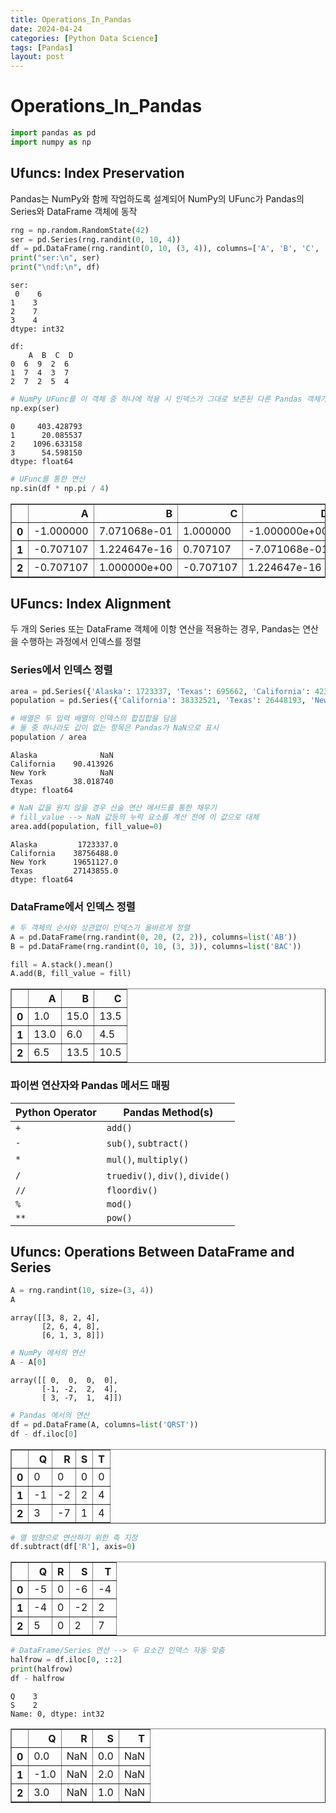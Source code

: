 ```yaml
---
title: Operations_In_Pandas
date: 2024-04-24
categories: [Python Data Science]
tags: [Pandas]
layout: post
---
```


# Operations_In_Pandas


```python
import pandas as pd
import numpy as np
```

## Ufuncs: Index Preservation

Pandas는 NumPy와 함께 작업하도록 설계되어 NumPy의 UFunc가 Pandas의 Series와 DataFrame 객체에 동작


```python
rng = np.random.RandomState(42)
ser = pd.Series(rng.randint(0, 10, 4))
df = pd.DataFrame(rng.randint(0, 10, (3, 4)), columns=['A', 'B', 'C', 'D'])
print("ser:\n", ser)
print("\ndf:\n", df)
```

    ser:
     0    6
    1    3
    2    7
    3    4
    dtype: int32
    
    df:
        A  B  C  D
    0  6  9  2  6
    1  7  4  3  7
    2  7  2  5  4
    


```python
# NumPy UFunc를 이 객체 중 하나에 적용 시 인덱스가 그대로 보존된 다른 Pandas 객체가 된다
np.exp(ser)
```




    0     403.428793
    1      20.085537
    2    1096.633158
    3      54.598150
    dtype: float64




```python
# UFunc를 통한 연산
np.sin(df * np.pi / 4)
```




<div>
<style scoped>
    .dataframe tbody tr th:only-of-type {
        vertical-align: middle;
    }

    .dataframe tbody tr th {
        vertical-align: top;
    }

    .dataframe thead th {
        text-align: right;
    }
</style>
<table border="1" class="dataframe">
  <thead>
    <tr style="text-align: right;">
      <th></th>
      <th>A</th>
      <th>B</th>
      <th>C</th>
      <th>D</th>
    </tr>
  </thead>
  <tbody>
    <tr>
      <th>0</th>
      <td>-1.000000</td>
      <td>7.071068e-01</td>
      <td>1.000000</td>
      <td>-1.000000e+00</td>
    </tr>
    <tr>
      <th>1</th>
      <td>-0.707107</td>
      <td>1.224647e-16</td>
      <td>0.707107</td>
      <td>-7.071068e-01</td>
    </tr>
    <tr>
      <th>2</th>
      <td>-0.707107</td>
      <td>1.000000e+00</td>
      <td>-0.707107</td>
      <td>1.224647e-16</td>
    </tr>
  </tbody>
</table>
</div>



## UFuncs: Index Alignment

두 개의 Series 또는 DataFrame 객체에 이항 연산을 적용하는 경우, Pandas는 연산을 수행하는 과정에서 인덱스를 정렬

### Series에서 인덱스 정렬


```python
area = pd.Series({'Alaska': 1723337, 'Texas': 695662, 'California': 423967}, name='area')
population = pd.Series({'California': 38332521, 'Texas': 26448193, 'New York': 19651127}, name='population')
```


```python
# 배열은 두 입력 배열의 인덱스의 합집합을 담음
# 둘 중 하나라도 값이 없는 항목은 Pandas가 NaN으로 표시
population / area
```




    Alaska              NaN
    California    90.413926
    New York            NaN
    Texas         38.018740
    dtype: float64




```python
# NaN 값을 원치 않을 경우 산술 연산 메서드를 통한 채우기
# fill_value --> NaN 값등의 누락 요소를 계산 전에 이 값으로 대체
area.add(population, fill_value=0)
```




    Alaska         1723337.0
    California    38756488.0
    New York      19651127.0
    Texas         27143855.0
    dtype: float64



### DataFrame에서 인덱스 정렬


```python
# 두 객체의 순서와 상관없이 인덱스가 올바르게 정렬
A = pd.DataFrame(rng.randint(0, 20, (2, 2)), columns=list('AB'))
B = pd.DataFrame(rng.randint(0, 10, (3, 3)), columns=list('BAC'))

fill = A.stack().mean()
A.add(B, fill_value = fill)
```




<div>
<style scoped>
    .dataframe tbody tr th:only-of-type {
        vertical-align: middle;
    }

    .dataframe tbody tr th {
        vertical-align: top;
    }

    .dataframe thead th {
        text-align: right;
    }
</style>
<table border="1" class="dataframe">
  <thead>
    <tr style="text-align: right;">
      <th></th>
      <th>A</th>
      <th>B</th>
      <th>C</th>
    </tr>
  </thead>
  <tbody>
    <tr>
      <th>0</th>
      <td>1.0</td>
      <td>15.0</td>
      <td>13.5</td>
    </tr>
    <tr>
      <th>1</th>
      <td>13.0</td>
      <td>6.0</td>
      <td>4.5</td>
    </tr>
    <tr>
      <th>2</th>
      <td>6.5</td>
      <td>13.5</td>
      <td>10.5</td>
    </tr>
  </tbody>
</table>
</div>



### 파이썬 연산자와 Pandas 메서드 매핑

| Python Operator | Pandas Method(s)                      |
|-----------------|---------------------------------------|
| ``+``           | ``add()``                             |
| ``-``           | ``sub()``, ``subtract()``             |
| ``*``           | ``mul()``, ``multiply()``             |
| ``/``           | ``truediv()``, ``div()``, ``divide()``|
| ``//``          | ``floordiv()``                        |
| ``%``           | ``mod()``                             |
| ``**``          | ``pow()``                             |

## Ufuncs: Operations Between DataFrame and Series


```python
A = rng.randint(10, size=(3, 4))
A
```




    array([[3, 8, 2, 4],
           [2, 6, 4, 8],
           [6, 1, 3, 8]])




```python
# NumPy 에서의 연산
A - A[0]
```




    array([[ 0,  0,  0,  0],
           [-1, -2,  2,  4],
           [ 3, -7,  1,  4]])




```python
# Pandas 에서의 연산
df = pd.DataFrame(A, columns=list('QRST'))
df - df.iloc[0]
```




<div>
<style scoped>
    .dataframe tbody tr th:only-of-type {
        vertical-align: middle;
    }

    .dataframe tbody tr th {
        vertical-align: top;
    }

    .dataframe thead th {
        text-align: right;
    }
</style>
<table border="1" class="dataframe">
  <thead>
    <tr style="text-align: right;">
      <th></th>
      <th>Q</th>
      <th>R</th>
      <th>S</th>
      <th>T</th>
    </tr>
  </thead>
  <tbody>
    <tr>
      <th>0</th>
      <td>0</td>
      <td>0</td>
      <td>0</td>
      <td>0</td>
    </tr>
    <tr>
      <th>1</th>
      <td>-1</td>
      <td>-2</td>
      <td>2</td>
      <td>4</td>
    </tr>
    <tr>
      <th>2</th>
      <td>3</td>
      <td>-7</td>
      <td>1</td>
      <td>4</td>
    </tr>
  </tbody>
</table>
</div>




```python
# 열 방향으로 연산하기 위한 축 지정
df.subtract(df['R'], axis=0)
```




<div>
<style scoped>
    .dataframe tbody tr th:only-of-type {
        vertical-align: middle;
    }

    .dataframe tbody tr th {
        vertical-align: top;
    }

    .dataframe thead th {
        text-align: right;
    }
</style>
<table border="1" class="dataframe">
  <thead>
    <tr style="text-align: right;">
      <th></th>
      <th>Q</th>
      <th>R</th>
      <th>S</th>
      <th>T</th>
    </tr>
  </thead>
  <tbody>
    <tr>
      <th>0</th>
      <td>-5</td>
      <td>0</td>
      <td>-6</td>
      <td>-4</td>
    </tr>
    <tr>
      <th>1</th>
      <td>-4</td>
      <td>0</td>
      <td>-2</td>
      <td>2</td>
    </tr>
    <tr>
      <th>2</th>
      <td>5</td>
      <td>0</td>
      <td>2</td>
      <td>7</td>
    </tr>
  </tbody>
</table>
</div>




```python
# DataFrame/Series 연산 --> 두 요소간 인덱스 자동 맞춤
halfrow = df.iloc[0, ::2]
print(halfrow)
df - halfrow
```

    Q    3
    S    2
    Name: 0, dtype: int32
    




<div>
<style scoped>
    .dataframe tbody tr th:only-of-type {
        vertical-align: middle;
    }

    .dataframe tbody tr th {
        vertical-align: top;
    }

    .dataframe thead th {
        text-align: right;
    }
</style>
<table border="1" class="dataframe">
  <thead>
    <tr style="text-align: right;">
      <th></th>
      <th>Q</th>
      <th>R</th>
      <th>S</th>
      <th>T</th>
    </tr>
  </thead>
  <tbody>
    <tr>
      <th>0</th>
      <td>0.0</td>
      <td>NaN</td>
      <td>0.0</td>
      <td>NaN</td>
    </tr>
    <tr>
      <th>1</th>
      <td>-1.0</td>
      <td>NaN</td>
      <td>2.0</td>
      <td>NaN</td>
    </tr>
    <tr>
      <th>2</th>
      <td>3.0</td>
      <td>NaN</td>
      <td>1.0</td>
      <td>NaN</td>
    </tr>
  </tbody>
</table>
</div>


